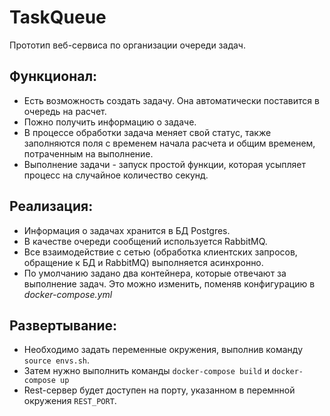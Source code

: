 # TaskQueue
Прототип веб-сервиса по организации очереди задач.

## Функционал:
* Есть возможность создать задачу. Она автоматически поставится в очередь на расчет.
* Пожно получить информацию о задаче.
* В процессе обработки задача меняет свой статус, также заполняются поля с временем начала расчета и общим временем, потраченным на выполнение.
* Выполнение задачи - запуск простой функции, которая усыпляет процесс на случайное количество секунд.

## Реализация:
* Информация о задачах хранится в БД Postgres.
* В качестве очереди сообщений используется RabbitMQ.
* Все взаимодействие с сетью (обработка клиентских запросов, обращение к БД и RabbitMQ) выполняется асинхронно.
* По умолчанию задано два контейнера, которые отвечают за выполнение задач. Это можно изменить, поменяв конфигурацию в *docker-compose.yml*

## Развертывание:
* Необходимо задать переменные окружения, выполнив команду  ```source envs.sh```.
* Затем нужно выполнить команды ```docker-compose build``` и 
```docker-compose up```
* Rest-сервер будет доступен на порту, указанном в перемнной окружения ```REST_PORT```.